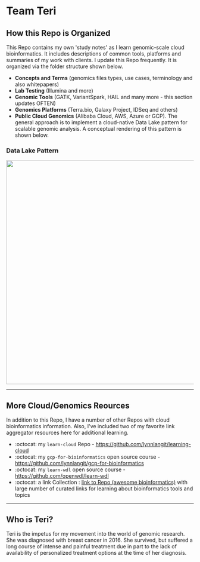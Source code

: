 # Team Teri


## How this Repo is Organized

This Repo contains my own 'study notes' as I learn genomic-scale cloud bioinformatics. It includes descriptions of common tools, platforms and summaries of my work with clients. I update this Repo frequently. It is organized via the folder structure shown below.

- **Concepts and Terms** (genomics files types, use cases, terminology and also whitepapers)
- **Lab Testing** (Illumina and more)
- **Genomic Tools** (GATK, VariantSpark, HAIL and many more - this section updates OFTEN)
- **Genomics Platforms** (Terra.bio, Galaxy Project, IDSeq and others)
- **Public Cloud Genomics** (Alibaba Cloud, AWS, Azure or GCP). The general approach is to implement a cloud-native Data Lake pattern for scalable genomic analysis. A conceptual rendering of this pattern is shown below.

### Data Lake Pattern

<img src="https://github.com/lynnlangit/gcp-for-bioinformatics/blob/master/images/data-lake.png" width=600>

---

## More Cloud/Genomics Reources

In addition to this Repo, I have a number of other Repos with cloud bioinformatics information. Also, I've included two of my favorite link aggregator resources here for additional learning.

- :octocat: my `learn-cloud` Repo - https://github.com/lynnlangit/learning-cloud
- :octocat: my `gcp-for-bioinformatics` open source course - https://github.com/lynnlangit/gcp-for-bioinformatics
- :octocat: my `learn-wdl` open source course - https://github.com/openwdl/learn-wdl
- :octocat: a link Collection : [link to Repo (awesome bioinformatics)](https://github.com/openbiox/awosome-bioinformatics) with large number of curated links for learning about bioinformatics tools and topics

---

## Who is Teri?

Teri is the impetus for my movement into the world of genomic research. She was diagnosed with breast cancer in 2016. She survived, but suffered a long course of intense and painful treatment due in part to the lack of availability of personalized treatment options at the time of her diagnosis.
